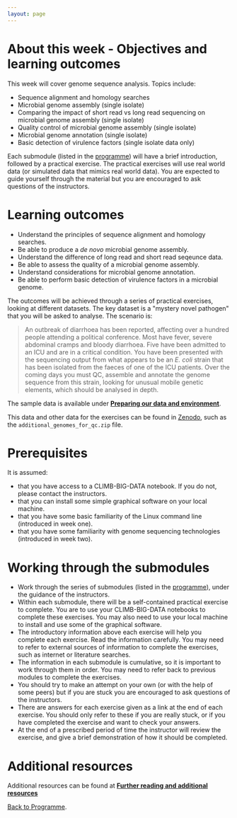 ```yaml
---
layout: page
---
```


# About this week - Objectives and learning outcomes

This week will cover genome sequence analysis. Topics include:

* Sequence alignment and homology searches
* Microbial genome assembly (single isolate)
* Comparing the impact of short read vs long read sequencing on microbial genome assembly (single isolate)
* Quality control of microbial genome assembly (single isolate)
* Microbial genome annotation (single isolate)
* Basic detection of virulence factors (single isolate data only)

Each submodule (listed in the [programme]({{site.baseurl}}/modules/sequence-analysis/programme/)) will have a brief introduction, followed by a practical exercise. The practical exercises will use real world data (or simulated data that mimics real world data). You are expected to guide yourself through the material but you are encouraged to ask questions of the instructors.

# Learning outcomes 

* Understand the principles of sequence alignment and homology searches. 
* Be able to produce a *de novo* microbial genome assembly. 
* Understand the difference of long read and short read seqeunce data. 
* Be able to assess the quality of a microbial genome assembly. 
* Understand considerations for microbial genome annotation.
* Be able to perform basic detection of virulence factors in a microbial genome.

The outcomes will be achieved through a series of practical exercises, looking at different datasets. The key dataset is a "mystery novel pathogen" that you will be asked to analyse. The scenario is:

> An outbreak of diarrhoea has been reported, affecting over a hundred people attending a political conference. Most have fever, severe abdominal cramps and bloody diarrhoea. Five have been admitted to an ICU and are in a critical condition. You have been presented with the sequencing output from what appears to be an *E. coli* strain that has been isolated from the faeces of one of the ICU patients. Over the coming days you must QC, assemble and annotate the genome sequence from this strain, looking for unusual mobile genetic elements, which should be analysed in depth.

The sample data is available under **[Preparing our data and environment]({{site.baseurl}}/modules/sequence-analysis/download-data/)**. 

This data and other data for the exercises can be found in [Zenodo](https://zenodo.org/records/10018484), such as the `additional_genomes_for_qc.zip` file.

# Prerequisites

It is assumed:

* that you have access to a CLIMB-BIG-DATA notebook. If you do not, please contact the instructors.
* that you can install some simple graphical software on your local machine. 
* that you have some basic familiarity of the Linux command line (introduced in week one). 
* that you have some familiarity with genome sequencing technologies (introduced in week two). 

# Working through the submodules

* Work through the series of submodules (listed in the [programme]({{site.baseurl}}/modules/sequence-analysis/programme/)), under the guidance of the instructors.
* Within each submodule, there will be a self-contained practical exercise to complete. You are to use your CLIMB-BIG-DATA notebooks to complete these exercises. You may also need to use your local machine to install and use some of the graphical software. 
* The introductory information above each exercise will help you complete each exercise. Read the information carefully. You may need to refer to external sources of information to complete the exercises, such as internet or literature searches.
* The information in each submodule is cumulative, so it is important to work through them in order. You may need to refer back to previous modules to complete the exercises.
* You should try to make an attempt on your own (or with the help of some peers) but if you are stuck you are encouraged to ask questions of the instructors.
* There are answers for each exercise given as a link at the end of each exercise. You should only refer to these if you are really stuck, or if you have completed the exercise and want to check your answers.
* At the end of a prescribed period of time the instructor will review the exercise, and give a brief demonstration of how it should be completed.

# Additional resources 
Additional resources can be found at **[Further reading and additional resources]({{site.baseurl}}/modules/sequence-analysis/further-reading)**


[Back to Programme]({{site.baseurl}}/modules/sequence-analysis/programme/).